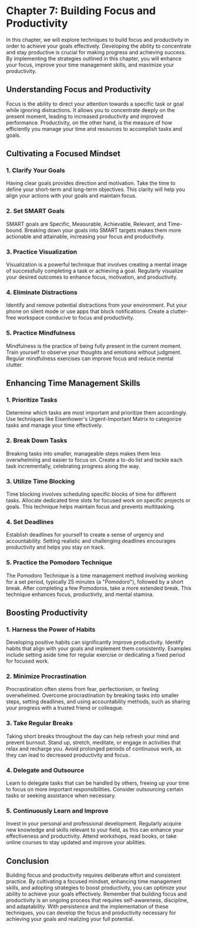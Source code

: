 Chapter 7: Building Focus and Productivity
==========================================

In this chapter, we will explore techniques to build focus and productivity in order to achieve your goals effectively. Developing the ability to concentrate and stay productive is crucial for making progress and achieving success. By implementing the strategies outlined in this chapter, you will enhance your focus, improve your time management skills, and maximize your productivity.

Understanding Focus and Productivity
------------------------------------

Focus is the ability to direct your attention towards a specific task or goal while ignoring distractions. It allows you to concentrate deeply on the present moment, leading to increased productivity and improved performance. Productivity, on the other hand, is the measure of how efficiently you manage your time and resources to accomplish tasks and goals.

Cultivating a Focused Mindset
-----------------------------

### **1. Clarify Your Goals**

Having clear goals provides direction and motivation. Take the time to define your short-term and long-term objectives. This clarity will help you align your actions with your goals and maintain focus.

### **2. Set SMART Goals**

SMART goals are Specific, Measurable, Achievable, Relevant, and Time-bound. Breaking down your goals into SMART targets makes them more actionable and attainable, increasing your focus and productivity.

### **3. Practice Visualization**

Visualization is a powerful technique that involves creating a mental image of successfully completing a task or achieving a goal. Regularly visualize your desired outcomes to enhance focus, motivation, and productivity.

### **4. Eliminate Distractions**

Identify and remove potential distractions from your environment. Put your phone on silent mode or use apps that block notifications. Create a clutter-free workspace conducive to focus and productivity.

### **5. Practice Mindfulness**

Mindfulness is the practice of being fully present in the current moment. Train yourself to observe your thoughts and emotions without judgment. Regular mindfulness exercises can improve focus and reduce mental clutter.

Enhancing Time Management Skills
--------------------------------

### **1. Prioritize Tasks**

Determine which tasks are most important and prioritize them accordingly. Use techniques like Eisenhower's Urgent-Important Matrix to categorize tasks and manage your time effectively.

### **2. Break Down Tasks**

Breaking tasks into smaller, manageable steps makes them less overwhelming and easier to focus on. Create a to-do list and tackle each task incrementally, celebrating progress along the way.

### **3. Utilize Time Blocking**

Time blocking involves scheduling specific blocks of time for different tasks. Allocate dedicated time slots for focused work on specific projects or goals. This technique helps maintain focus and prevents multitasking.

### **4. Set Deadlines**

Establish deadlines for yourself to create a sense of urgency and accountability. Setting realistic and challenging deadlines encourages productivity and helps you stay on track.

### **5. Practice the Pomodoro Technique**

The Pomodoro Technique is a time management method involving working for a set period, typically 25 minutes (a "Pomodoro"), followed by a short break. After completing a few Pomodoros, take a more extended break. This technique enhances focus, productivity, and mental stamina.

Boosting Productivity
---------------------

### **1. Harness the Power of Habits**

Developing positive habits can significantly improve productivity. Identify habits that align with your goals and implement them consistently. Examples include setting aside time for regular exercise or dedicating a fixed period for focused work.

### **2. Minimize Procrastination**

Procrastination often stems from fear, perfectionism, or feeling overwhelmed. Overcome procrastination by breaking tasks into smaller steps, setting deadlines, and using accountability methods, such as sharing your progress with a trusted friend or colleague.

### **3. Take Regular Breaks**

Taking short breaks throughout the day can help refresh your mind and prevent burnout. Stand up, stretch, meditate, or engage in activities that relax and recharge you. Avoid prolonged periods of continuous work, as they can lead to decreased productivity and focus.

### **4. Delegate and Outsource**

Learn to delegate tasks that can be handled by others, freeing up your time to focus on more important responsibilities. Consider outsourcing certain tasks or seeking assistance when necessary.

### **5. Continuously Learn and Improve**

Invest in your personal and professional development. Regularly acquire new knowledge and skills relevant to your field, as this can enhance your effectiveness and productivity. Attend workshops, read books, or take online courses to stay updated and improve your abilities.

Conclusion
----------

Building focus and productivity requires deliberate effort and consistent practice. By cultivating a focused mindset, enhancing time management skills, and adopting strategies to boost productivity, you can optimize your ability to achieve your goals effectively. Remember that building focus and productivity is an ongoing process that requires self-awareness, discipline, and adaptability. With persistence and the implementation of these techniques, you can develop the focus and productivity necessary for achieving your goals and realizing your full potential.
